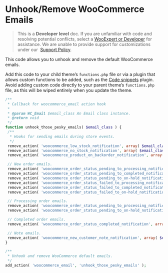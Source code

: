 # Unhook/Remove WooCommerce Emails

> This is a **Developer level** doc. If you are unfamiliar with code and resolving potential conflicts, select a [WooExpert or Developer](https://woocommerce.com/customizations/) for assistance. We are unable to provide support for customizations under our  [Support Policy](http://www.woocommerce.com/support-policy/).

This code allows you to unhook and remove the default WooCommerce emails.

Add this code to your child theme’s `functions.php` file or via a plugin that allows custom functions to be added, such as the [Code snippets](https://wordpress.org/plugins/code-snippets/) plugin. Avoid adding custom code directly to your parent theme’s `functions.php` file, as this will be wiped entirely when you update the theme.

```php
/**
 * Callback for woocommerce_email action hook
 *
 * @param WC_Email $email_class An Email class instance.
 * @return void
 */
function unhook_those_pesky_emails( $email_class ) {
 /**
  * Hooks for sending emails during store events.
  */
 remove_action( 'woocommerce_low_stock_notification', array( $email_class, 'low_stock' ) );
 remove_action( 'woocommerce_no_stock_notification', array( $email_class, 'no_stock' ) );
 remove_action( 'woocommerce_product_on_backorder_notification', array( $email_class, 'backorder' ) );

 // New order emails.
 remove_action( 'woocommerce_order_status_pending_to_processing_notification', array( $email_class->emails['WC_Email_New_Order'], 'trigger' ) );
 remove_action( 'woocommerce_order_status_pending_to_completed_notification', array( $email_class->emails['WC_Email_New_Order'], 'trigger' ) );
 remove_action( 'woocommerce_order_status_pending_to_on-hold_notification', array( $email_class->emails['WC_Email_New_Order'], 'trigger' ) );
 remove_action( 'woocommerce_order_status_failed_to_processing_notification', array( $email_class->emails['WC_Email_New_Order'], 'trigger' ) );
 remove_action( 'woocommerce_order_status_failed_to_completed_notification', array( $email_class->emails['WC_Email_New_Order'], 'trigger' ) );
 remove_action( 'woocommerce_order_status_failed_to_on-hold_notification', array( $email_class->emails['WC_Email_New_Order'], 'trigger' ) );

 // Processing order emails.
 remove_action( 'woocommerce_order_status_pending_to_processing_notification', array( $email_class->emails['WC_Email_Customer_Processing_Order'], 'trigger' ) );
 remove_action( 'woocommerce_order_status_pending_to_on-hold_notification', array( $email_class->emails['WC_Email_Customer_On_Hold_Order'], 'trigger' ) );

 // Completed order emails.
 remove_action( 'woocommerce_order_status_completed_notification', array( $email_class->emails['WC_Email_Customer_Completed_Order'], 'trigger' ) );

 // Note emails.
 remove_action( 'woocommerce_new_customer_note_notification', array( $email_class->emails['WC_Email_Customer_Note'], 'trigger' ) );
}

/**
 * Unhook and remove WooCommerce default emails.
 */
add_action( 'woocommerce_email', 'unhook_those_pesky_emails' );
```
